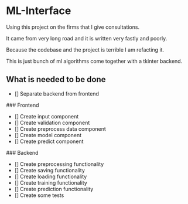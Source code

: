 # ML-Interface

Using this project on the firms that I give consultations.


It came from very long road and it is written very fastly and poorly.


Because the codebase and the project is terrible I am refacting it.


This is just bunch of ml algorithms come together with a tkinter backend.


## What is needed to be done

- [] Separate backend from frontend

### Frontend

- [] Create input component
- [] Create validation component
- [] Create preprocess data component
- [] Create model component
- [] Create predict component

### Backend

- [] Create preprocessing functionality
- [] Create saving functionality
- [] Create loading functionality
- [] Create training functionality
- [] Create prediction functionality
- [] Create some tests

